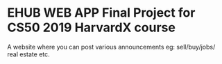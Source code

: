 # EHUB WEB APP Final Project for CS50 2019 HarvardX course


A website where you can post various announcements eg: sell/buy/jobs/ real estate etc.